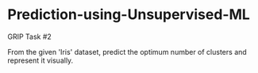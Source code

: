 # Prediction-using-Unsupervised-ML
GRIP Task #2

From the given 'Iris' dataset, predict the optimum number of clusters and represent it visually.
